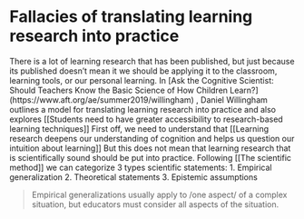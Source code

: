 # Fallacies of translating learning research into practice
<Stage stage="seedling" />
There is a lot of learning research that has been published, but just because its published doesn’t mean it we should be applying it to the classroom, learning tools, or our personal learning.   In [Ask the Cognitive Scientist: Should Teachers Know the Basic Science of How Children Learn?](https://www.aft.org/ae/summer2019/willingham) , Daniel Willingham outlines a model for translating learning research into practice and also explores [[Students need to have greater accessibility to research-based learning techniques]] 
First off, we need to understand that  [[Learning research deepens our understanding of cognition and helps us question our intuition about learning]]  But this does not mean that learning research that is scientifically sound should be put into practice. Following [[The scientific method]]  we can categorize 3 types scientific statements:
1. Empirical generalization
2. Theoretical statements 
3. Epistemic assumptions

> Empirical generalizations usually apply to /one aspect/ of a complex situation, but educators must consider all aspects of the situation.


